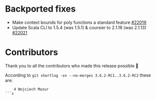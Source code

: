 # Backported fixes

- Make context bounds for poly functions a standard feature [#22019](https://github.com/scala/scala3/pull/22019)
- Update Scala CLI to 1.5.4 (was 1.5.1) & coursier to 2.1.18 (was 2.1.13) [#22021](https://github.com/lampepfl/dotty/pull/22021)

# Contributors

Thank you to all the contributors who made this release possible 🎉

According to `git shortlog -sn --no-merges 3.6.2-RC1..3.6.2-RC2` these are:

```
    4 Wojciech Mazur
```s

